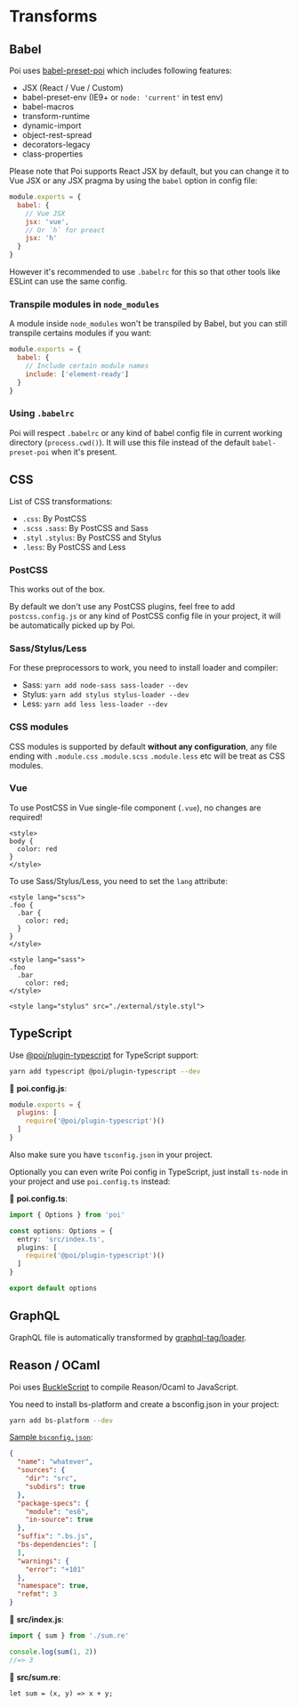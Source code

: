 # Transforms

## Babel

Poi uses [babel-preset-poi](https://github.com/egoist/poi/blob/master/packages/babel-preset-poi/README.md) which includes following features:

- JSX (React / Vue / Custom)
- babel-preset-env (IE9+ or `node: 'current'` in test env)
- babel-macros
- transform-runtime
- dynamic-import
- object-rest-spread
- decorators-legacy
- class-properties

Please note that Poi supports React JSX by default, but you can change it to Vue JSX or any JSX pragma by using the `babel` option in config file:

```js
module.exports = {
  babel: {
    // Vue JSX
    jsx: 'vue',
    // Or `h` for preact
    jsx: 'h'
  }
}
```

However it's recommended to use `.babelrc` for this so that other tools like ESLint can use the same config.

### Transpile modules in `node_modules`

A module inside `node_modules` won't be transpiled by Babel, but you can still transpile certains modules if you want:

```js
module.exports = {
  babel: {
    // Include certain module names
    include: ['element-ready']
  }
}
```

### Using `.babelrc`

Poi will respect `.babelrc` or any kind of babel config file in current working directory (`process.cwd()`). It will use this file instead of the default `babel-preset-poi` when it's present.

## CSS

List of CSS transformations:

- `.css`: By PostCSS
- `.scss` `.sass`: By PostCSS and Sass
- `.styl` `.stylus`: By PostCSS and Stylus
- `.less`: By PostCSS and Less

### PostCSS

This works out of the box.

By default we don't use any PostCSS plugins, feel free to add `postcss.config.js` or any kind of PostCSS config file in your project, it will be automatically picked up by Poi.

### Sass/Stylus/Less

For these preprocessors to work, you need to install loader and compiler:

- Sass: `yarn add node-sass sass-loader --dev`
- Stylus: `yarn add stylus stylus-loader --dev`
- Less: `yarn add less less-loader --dev`

### CSS modules

CSS modules is supported by default __without any configuration__, any file ending with `.module.css` `.module.scss` `.module.less` etc will be treat as CSS modules.

### Vue

To use PostCSS in Vue single-file component (`.vue`), no changes are required!

```vue
<style>
body {
  color: red
}
</style>
```

To use Sass/Stylus/Less, you need to set the `lang` attribute:

```vue
<style lang="scss">
.foo {
  .bar {
    color: red;
  }
}
</style>

<style lang="sass">
.foo
  .bar
    color: red;
</style>

<style lang="stylus" src="./external/style.styl">
```

## TypeScript

Use [@poi/plugin-typescript](https://github.com/egoist/poi/tree/master/packages/plugin-typescript) for TypeScript support:

```bash
yarn add typescript @poi/plugin-typescript --dev
```

📝 __poi.config.js__:

```js
module.exports = {
  plugins: [
    require('@poi/plugin-typescript')()
  ]
}
```

Also make sure you have `tsconfig.json` in your project.

Optionally you can even write Poi config in TypeScript, just install `ts-node` in your project and use `poi.config.ts` instead:

📝 __poi.config.ts__:

```typescript
import { Options } from 'poi'

const options: Options = {
  entry: 'src/index.ts',
  plugins: [
    require('@poi/plugin-typescript')()
  ]
}

export default options
```

## GraphQL

GraphQL file is automatically transformed by [graphql-tag/loader](https://github.com/apollographql/graphql-tag).

## Reason / OCaml


Poi uses [BuckleScript](https://bucklescript.github.io/) to compile Reason/Ocaml to JavaScript.

You need to install bs-platform and create a bsconfig.json in your project:

```bash
yarn add bs-platform --dev
```

[Sample `bsconfig.json`](https://github.com/BuckleScript/bucklescript/blob/master/jscomp/bsb/templates/basic-reason/bsconfig.json):

```json
{
  "name": "whatever",
  "sources": {
    "dir": "src",
    "subdirs": true
  },
  "package-specs": {
    "module": "es6",
    "in-source": true
  },
  "suffix": ".bs.js",
  "bs-dependencies": [
  ],
  "warnings": {
    "error": "+101"
  },
  "namespace": true,
  "refmt": 3
}
```

📝 __src/index.js__:

```js
import { sum } from './sum.re'

console.log(sum(1, 2))
//=> 3
```

📝 __src/sum.re__:

```reason
let sum = (x, y) => x + y;
```
